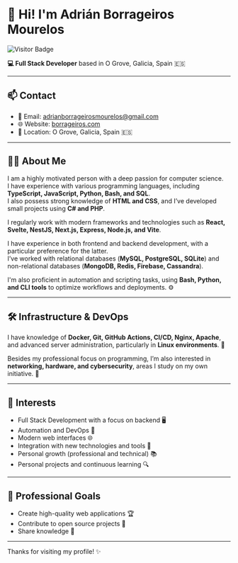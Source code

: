 # 👋 Hi! I'm Adrián Borrageiros Mourelos

![Visitor Badge](https://komarev.com/ghpvc/?username=borrageiros&color=blueviolet&style=for-the-badge)

**💻 Full Stack Developer** based in O Grove, Galicia, Spain 🇪🇸   

---

## 📫 Contact

- 📧 Email: [adrianborrageirosmourelos@gmail.com](mailto:adrianborrageirosmourelos@gmail.com)  
- 🌐 Website: [borrageiros.com](https://borrageiros.com)  
- 📍 Location: O Grove, Galicia, Spain 🇪🇸  

---

## 👨‍💻 About Me

I am a highly motivated person with a deep passion for computer science.  
I have experience with various programming languages, including **TypeScript, JavaScript, Python, Bash, and SQL**.  
I also possess strong knowledge of **HTML and CSS**, and I’ve developed small projects using **C# and PHP**.

I regularly work with modern frameworks and technologies such as **React, Svelte, NestJS, Next.js, Express, Node.js, and Vite**.

I have experience in both frontend and backend development, with a particular preference for the latter.  
I’ve worked with relational databases (**MySQL, PostgreSQL, SQLite**) and non-relational databases (**MongoDB, Redis, Firebase, Cassandra**).

I'm also proficient in automation and scripting tasks, using **Bash, Python, and CLI tools** to optimize workflows and deployments. ⚙️

---

## 🛠 Infrastructure & DevOps

I have knowledge of **Docker, Git, GitHub Actions, CI/CD, Nginx, Apache**, and advanced server administration, particularly in **Linux environments**. 🐧

Besides my professional focus on programming, I’m also interested in **networking, hardware, and cybersecurity**, areas I study on my own initiative. 🔐

---

## 🎯 Interests

- Full Stack Development with a focus on backend 🖥️  
- Automation and DevOps 🤖  
- Modern web interfaces 🌐  
- Integration with new technologies and tools 🔧  
- Personal growth (professional and technical) 📚  
- Personal projects and continuous learning 🔍  

---

## 🚀 Professional Goals

- Create high-quality web applications 🏆  
- Contribute to open source projects 🌟  
- Share knowledge 📢  

---

Thanks for visiting my profile! ✨
